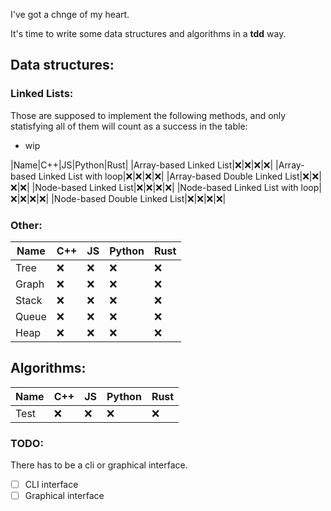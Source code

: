 I've got a chnge of my heart.

It's time to write some data structures and algorithms in a **tdd** way.

## Data structures:

### Linked Lists:
Those are supposed to implement the following methods, and only statisfying all of them will count as a success in the table:
- wip

|Name|C++|JS|Python|Rust|
|Array-based Linked List|❌|❌|❌|❌|
|Array-based Linked List with loop|❌|❌|❌|❌|
|Array-based Double Linked List|❌|❌|❌|❌|
|Node-based Linked List|❌|❌|❌|❌|
|Node-based Linked List with loop|❌|❌|❌|❌|
|Node-based Double Linked List|❌|❌|❌|❌|

### Other:
|Name|C++|JS|Python|Rust|
|---|---|---|---|---|
|Tree|❌|❌|❌|❌|
|Graph|❌|❌|❌|❌|
|Stack|❌|❌|❌|❌|
|Queue|❌|❌|❌|❌|
|Heap|❌|❌|❌|❌|

## Algorithms:
|Name|C++|JS|Python|Rust|
|---|---|---|---|---|
|Test|❌|❌|❌|❌|

### TODO:
There has to be a cli or graphical interface.
- [ ] CLI interface
- [ ] Graphical interface
